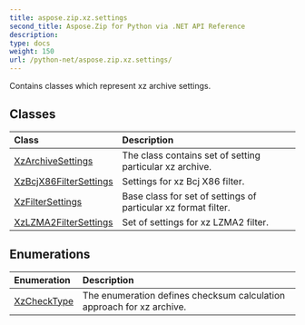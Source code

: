 ```yaml
---
title: aspose.zip.xz.settings
second_title: Aspose.Zip for Python via .NET API Reference
description: 
type: docs
weight: 150
url: /python-net/aspose.zip.xz.settings/
---
```



Contains classes which represent xz archive settings.

## Classes
| Class | Description |
| :- | :- |
|[XzArchiveSettings](/zip/python-net/aspose.zip.xz.settings/xzarchivesettings/)|The class contains set of setting particular xz archive.|
|[XzBcjX86FilterSettings](/zip/python-net/aspose.zip.xz.settings/xzbcjx86filtersettings/)|Settings for xz Bcj X86 filter.|
|[XzFilterSettings](/zip/python-net/aspose.zip.xz.settings/xzfiltersettings/)|Base class for set of settings of particular xz format filter.|
|[XzLZMA2FilterSettings](/zip/python-net/aspose.zip.xz.settings/xzlzma2filtersettings/)|Set of settings for xz LZMA2 filter.|
## Enumerations
| Enumeration | Description |
| :- | :- |
|[XzCheckType](/zip/python-net/aspose.zip.xz.settings/xzchecktype/)|The enumeration defines checksum calculation approach for xz archive.|
